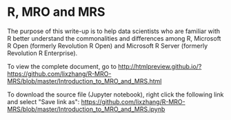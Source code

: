 # R, MRO and MRS

The purpose of this write-up is to help data scientists who are familiar with R better understand the commonalities and differences among R, Microsoft R Open (formerly Revolution R Open) and Microsoft R Server (formerly Revolution R Enterprise).

To view the complete document, go to
http://htmlpreview.github.io/?https://github.com/lixzhang/R-MRO-MRS/blob/master/Introduction_to_MRO_and_MRS.html

To download the source file (Jupyter notebook), right click the following link and select "Save link as":
https://github.com/lixzhang/R-MRO-MRS/blob/master/Introduction_to_MRO_and_MRS.ipynb
